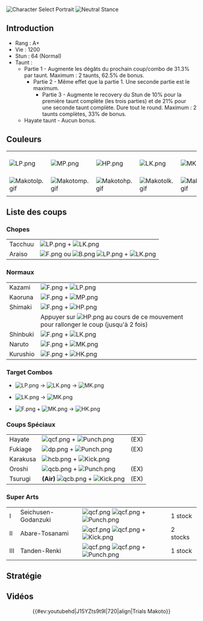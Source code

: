 ![Character Select
Portrait](makoto3sport.gif "Character Select Portrait") ![Neutral
Stance](makoto3s-stance.gif "Neutral Stance")

## Introduction

- Rang : A+
- Vie : 1200
- Stun : 64 (Normal)
- Taunt :
  - Partie 1 - Augmente les dégâts du prochain coup/combo de 31.3% par
    taunt. Maximum : 2 taunts, 62.5% de bonus.
    - Partie 2 - Même effet que la partie 1. Une seconde partie est le
      maximum.
      - Partie 3 - Augmente le recovery du Stun de 10% pour la première
        taunt complète (les trois parties) et de 21% pour une seconde
        taunt complète. Dure tout le round. Maximum : 2 taunts
        complètes, 33% de bonus.
  - Hayate taunt - Aucun bonus.

## Couleurs

|                                  |                                  |                                  |                                  |                                  |                                  |                                                              |
|----------------------------------|----------------------------------|----------------------------------|----------------------------------|----------------------------------|----------------------------------|--------------------------------------------------------------|
| ![](LP.png "LP.png")             | ![](MP.png "MP.png")             | ![](HP.png "HP.png")             | ![](LK.png "LK.png")             | ![](MK.png "MK.png")             | ![](HK.png "HK.png")             | ![](LP.png "LP.png")![](MK.png "MK.png")![](HP.png "HP.png") |
| ![](Makotolp.gif "Makotolp.gif") | ![](Makotomp.gif "Makotomp.gif") | ![](Makotohp.gif "Makotohp.gif") | ![](Makotolk.gif "Makotolk.gif") | ![](Makotomk.gif "Makotomk.gif") | ![](Makotohk.gif "Makotohk.gif") | ![](Makotolpmkhp.gif "Makotolpmkhp.gif")                     |
|                                  |                                  |                                  |                                  |                                  |                                  |                                                              |

## Liste des coups

### Chopes

|         |                                                                                      |
|---------|--------------------------------------------------------------------------------------|
| Tacchuu | ![](LP.png "LP.png") + ![](LK.png "LK.png")                                          |
| Araiso  | ![](F.png "F.png") ou ![](B.png "B.png") ![](LP.png "LP.png") + ![](LK.png "LK.png") |

### Normaux

|          |                                                                                                   |
|----------|---------------------------------------------------------------------------------------------------|
| Kazami   | ![](F.png "F.png") + ![](LP.png "LP.png")                                                         |
| Kaoruna  | ![](F.png "F.png") + ![](MP.png "MP.png")                                                         |
| Shimaki  | ![](F.png "F.png") + ![](HP.png "HP.png")                                                         |
|          | Appuyer sur ![](HP.png "HP.png") au cours de ce mouvement pour rallonger le coup (jusqu'à 2 fois) |
| Shinbuki | ![](F.png "F.png") + ![](LK.png "LK.png")                                                         |
| Naruto   | ![](F.png "F.png") + ![](MK.png "MK.png")                                                         |
| Kurushio | ![](F.png "F.png") + ![](HK.png "HK.png")                                                         |

### Target Combos

- ![](LP.png "LP.png") -\> ![](LK.png "LK.png") -\> ![](MK.png "MK.png")

<!-- -->

- ![](LK.png "LK.png") -\> ![](MK.png "MK.png")

<!-- -->

- ![](F.png "F.png") + ![](MK.png "MK.png") -\> ![](HK.png "HK.png")

### Coups Spéciaux

|          |                                                             |      |
|----------|-------------------------------------------------------------|------|
| Hayate   | ![](qcf.png "qcf.png") + ![](Punch.png "Punch.png")         | (EX) |
| Fukiage  | ![](dp.png "dp.png") + ![](Punch.png "Punch.png")           | (EX) |
| Karakusa | ![](hcb.png "hcb.png") + ![](Kick.png "Kick.png")           |      |
| Oroshi   | ![](qcb.png "qcb.png") + ![](Punch.png "Punch.png")         | (EX) |
| Tsurugi  | **(Air)** ![](qcb.png "qcb.png") + ![](Kick.png "Kick.png") | (EX) |

### Super Arts

|     |                     |                                                                            |          |
|-----|---------------------|----------------------------------------------------------------------------|----------|
| I   | Seichusen-Godanzuki | ![](qcf.png "qcf.png") ![](qcf.png "qcf.png") + ![](Punch.png "Punch.png") | 1 stock  |
| II  | Abare-Tosanami      | ![](qcf.png "qcf.png") ![](qcf.png "qcf.png") + ![](Kick.png "Kick.png")   | 2 stocks |
| III | Tanden-Renki        | ![](qcf.png "qcf.png") ![](qcf.png "qcf.png") + ![](Punch.png "Punch.png") | 1 stock  |

## Stratégie

## Vidéos

<center>

{{#ev:youtubehd\|J15YZts9t9I\|720\|align\|Trials Makoto}}

</center>
